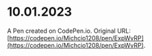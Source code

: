 # 10.01.2023

A Pen created on CodePen.io. Original URL: [https://codepen.io/Michcio1208/pen/ExpWvRP](https://codepen.io/Michcio1208/pen/ExpWvRP).

